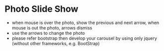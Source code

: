 # Photo Slide Show
- when mouse is over the photo, show the previous and next arrow, when mouse is out the photo, arrows dismiss
- use the arrows to change the photo
- please refer bootstrap then develop your carousel by using only jquery (without other frameworks, e.g. BootStrap)